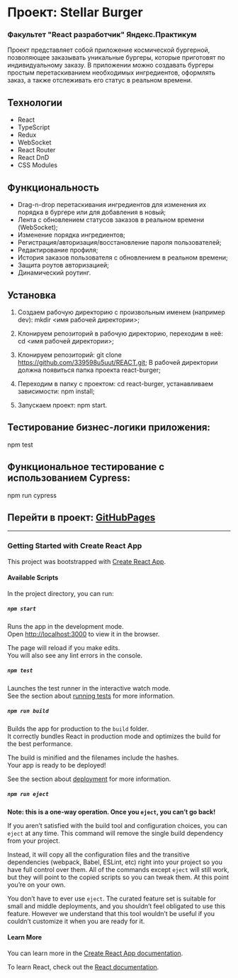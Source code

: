 # **Проект: Stellar Burger**
### Факультет "React разработчик" Яндекс.Практикум

Проект представляет собой приложение космической бургерной, позволяющее заказывать уникальные бургеры, которые приготовят по индивидуальному заказу. В приложении можно создавать бургеры простым перетаскиванием необходимых ингредиентов, оформлять заказ, а также отслеживать его статус в реальном времени.


## Технологии

*	React
* 	TypeScript
* 	Redux
* 	WebSocket
* 	React Router
* 	React DnD
* 	CSS Modules


## Функциональность

*	Drag-n-drop перетаскивания ингредиентов для изменения их порядка в бургере или для добавления в новый;
*	Лента с обновлением статусов заказов в реальном времени (WebSocket);
*	Изменение порядка ингредиентов;
*	Регистрация/авторизация/восстановление пароля пользователей;
*	Редактирование профиля;
*	История заказов пользователя с обновлением в реальном времени;
*	Защита роутов авторизацией;
*	Динамический роутинг.


## Установка

1.	Создаем рабочую директорию с произвольным именем (например dev):
    mkdir <имя рабочей директории>;

2.	Клонируем репозиторий в рабочую директорию, переходим в неё: 
    cd <имя рабочей директории>;

3.	Клонируем репозиторий: git clone https://github.com/339598u5uut/REACT.git;
    В рабочей директории должна появиться папка проекта react-burger;

4.	Переходим в папку с проектом:
    cd react-burger, устанавливаем зависимости: npm install;

5.	Запускаем проект: npm start.



## Тестирование бизнес-логики приложения: 
   npm test


## Функциональное тестирование с использованием Cypress:
npm run cypress


## Перейти в проект: [GitHubPages](https://339598u5uut.github.io/REACT/)


***  

### Getting Started with Create React App

This project was bootstrapped with [Create React App](https://github.com/facebook/create-react-app).

#### Available Scripts

In the project directory, you can run:

##### `npm start`

Runs the app in the development mode.\
Open [http://localhost:3000](http://localhost:3000) to view it in the browser.

The page will reload if you make edits.\
You will also see any lint errors in the console.

##### `npm test`

Launches the test runner in the interactive watch mode.\
See the section about [running tests](https://facebook.github.io/create-react-app/docs/running-tests) for more information.

##### `npm run build`

Builds the app for production to the `build` folder.\
It correctly bundles React in production mode and optimizes the build for the best performance.

The build is minified and the filenames include the hashes.\
Your app is ready to be deployed!

See the section about [deployment](https://facebook.github.io/create-react-app/docs/deployment) for more information.

##### `npm run eject`

**Note: this is a one-way operation. Once you `eject`, you can’t go back!**

If you aren’t satisfied with the build tool and configuration choices, you can `eject` at any time. This command will remove the single build dependency from your project.

Instead, it will copy all the configuration files and the transitive dependencies (webpack, Babel, ESLint, etc) right into your project so you have full control over them. All of the commands except `eject` will still work, but they will point to the copied scripts so you can tweak them. At this point you’re on your own.

You don’t have to ever use `eject`. The curated feature set is suitable for small and middle deployments, and you shouldn’t feel obligated to use this feature. However we understand that this tool wouldn’t be useful if you couldn’t customize it when you are ready for it.

#### Learn More

You can learn more in the [Create React App documentation](https://facebook.github.io/create-react-app/docs/getting-started).

To learn React, check out the [React documentation](https://reactjs.org/).
